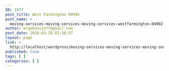 ```yaml
---
ID: 1977
post_title: West Farmington 04992
post_name: >
  moving-services-moving-services-moving-services-westfarmington-04992
author: mrgabonijeff@gmail.com
post_date: 2018-03-28 01:36:57
layout: page
link: >
  http://localhost/wordpress/moving-services-moving-services-moving-services-westfarmington-04992/
published: true
tags: [ ]
categories: [ ]
---
```


